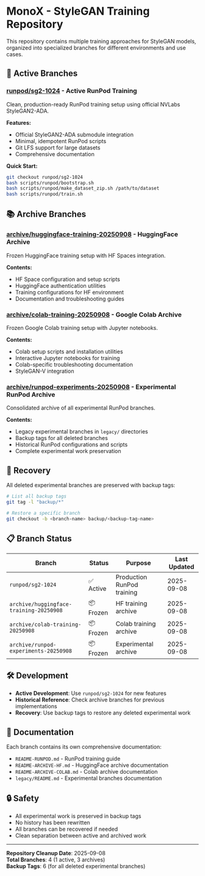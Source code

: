 # MonoX - StyleGAN Training Repository

This repository contains multiple training approaches for StyleGAN models, organized into specialized branches for different environments and use cases.

## 🚀 Active Branches

### [runpod/sg2-1024](https://github.com/yakymchukluka-afk/MonoX/tree/runpod/sg2-1024) - **Active RunPod Training**
Clean, production-ready RunPod training setup using official NVLabs StyleGAN2-ADA.

**Features:**
- Official StyleGAN2-ADA submodule integration
- Minimal, idempotent RunPod scripts
- Git LFS support for large datasets
- Comprehensive documentation

**Quick Start:**
```bash
git checkout runpod/sg2-1024
bash scripts/runpod/bootstrap.sh
bash scripts/runpod/make_dataset_zip.sh /path/to/dataset
bash scripts/runpod/train.sh
```

## 📚 Archive Branches

### [archive/huggingface-training-20250908](https://github.com/yakymchukluka-afk/MonoX/tree/archive/huggingface-training-20250908) - **HuggingFace Archive**
Frozen HuggingFace training setup with HF Spaces integration.

**Contents:**
- HF Space configuration and setup scripts
- HuggingFace authentication utilities
- Training configurations for HF environment
- Documentation and troubleshooting guides

### [archive/colab-training-20250908](https://github.com/yakymchukluka-afk/MonoX/tree/archive/colab-training-20250908) - **Google Colab Archive**
Frozen Google Colab training setup with Jupyter notebooks.

**Contents:**
- Colab setup scripts and installation utilities
- Interactive Jupyter notebooks for training
- Colab-specific troubleshooting documentation
- StyleGAN-V integration

### [archive/runpod-experiments-20250908](https://github.com/yakymchukluka-afk/MonoX/tree/archive/runpod-experiments-20250908) - **Experimental RunPod Archive**
Consolidated archive of all experimental RunPod branches.

**Contents:**
- Legacy experimental branches in `legacy/` directories
- Backup tags for all deleted branches
- Historical RunPod configurations and scripts
- Complete experimental work preservation

## 🔧 Recovery

All deleted experimental branches are preserved with backup tags:

```bash
# List all backup tags
git tag -l "backup/*"

# Restore a specific branch
git checkout -b <branch-name> backup/<backup-tag-name>
```

## 📋 Branch Status

| Branch | Status | Purpose | Last Updated |
|--------|--------|---------|--------------|
| `runpod/sg2-1024` | ✅ Active | Production RunPod training | 2025-09-08 |
| `archive/huggingface-training-20250908` | 📦 Frozen | HF training archive | 2025-09-08 |
| `archive/colab-training-20250908` | 📦 Frozen | Colab training archive | 2025-09-08 |
| `archive/runpod-experiments-20250908` | 📦 Frozen | Experimental archive | 2025-09-08 |

## 🛠️ Development

- **Active Development**: Use `runpod/sg2-1024` for new features
- **Historical Reference**: Check archive branches for previous implementations
- **Recovery**: Use backup tags to restore any deleted experimental work

## 📖 Documentation

Each branch contains its own comprehensive documentation:
- `README-RUNPOD.md` - RunPod training guide
- `README-ARCHIVE-HF.md` - HuggingFace archive documentation
- `README-ARCHIVE-COLAB.md` - Colab archive documentation
- `legacy/README.md` - Experimental branches documentation

## 🔒 Safety

- All experimental work is preserved in backup tags
- No history has been rewritten
- All branches can be recovered if needed
- Clean separation between active and archived work

---

**Repository Cleanup Date**: 2025-09-08  
**Total Branches**: 4 (1 active, 3 archives)  
**Backup Tags**: 6 (for all deleted experimental branches)